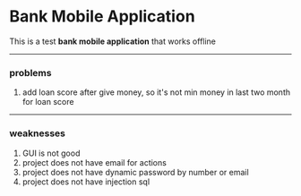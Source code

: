# Bank Mobile Application

This is a test **bank mobile application** that works offline

---
### problems

1. add loan score after give money, so it's not min money in last two month for loan score

---
### weaknesses

1. GUI is not good
2. project does not have email for actions
3. project does not have dynamic password by number or email
4. project does not have injection sql
